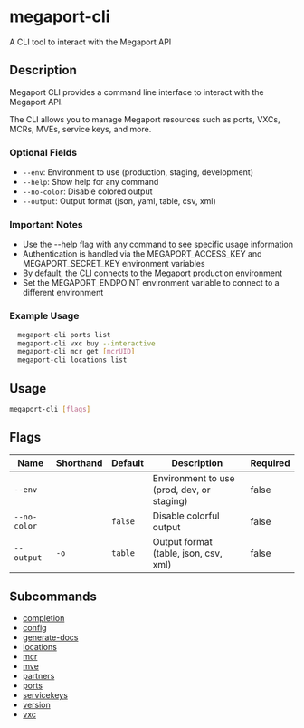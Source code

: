 # megaport-cli

A CLI tool to interact with the Megaport API

## Description

Megaport CLI provides a command line interface to interact with the Megaport API.

The CLI allows you to manage Megaport resources such as ports, VXCs, MCRs, MVEs, service keys, and more.

### Optional Fields
  - `--env`: Environment to use (production, staging, development)
  - `--help`: Show help for any command
  - `--no-color`: Disable colored output
  - `--output`: Output format (json, yaml, table, csv, xml)

### Important Notes
  - Use the --help flag with any command to see specific usage information
  - Authentication is handled via the MEGAPORT_ACCESS_KEY and MEGAPORT_SECRET_KEY environment variables
  - By default, the CLI connects to the Megaport production environment
  - Set the MEGAPORT_ENDPOINT environment variable to connect to a different environment

### Example Usage

```sh
  megaport-cli ports list
  megaport-cli vxc buy --interactive
  megaport-cli mcr get [mcrUID]
  megaport-cli locations list
```

## Usage

```sh
megaport-cli [flags]
```


## Flags

| Name | Shorthand | Default | Description | Required |
|------|-----------|---------|-------------|----------|
| `--env` |  |  | Environment to use (prod, dev, or staging) | false |
| `--no-color` |  | `false` | Disable colorful output | false |
| `--output` | `-o` | `table` | Output format (table, json, csv, xml) | false |

## Subcommands
* [completion](megaport-cli_completion.md)
* [config](megaport-cli_config.md)
* [generate-docs](megaport-cli_generate-docs.md)
* [locations](megaport-cli_locations.md)
* [mcr](megaport-cli_mcr.md)
* [mve](megaport-cli_mve.md)
* [partners](megaport-cli_partners.md)
* [ports](megaport-cli_ports.md)
* [servicekeys](megaport-cli_servicekeys.md)
* [version](megaport-cli_version.md)
* [vxc](megaport-cli_vxc.md)

